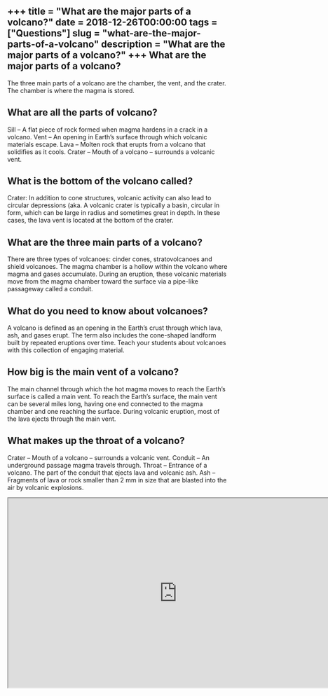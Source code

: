 +++
title = "What are the major parts of a volcano?"
date = 2018-12-26T00:00:00
tags = ["Questions"]
slug = "what-are-the-major-parts-of-a-volcano"
description = "What are the major parts of a volcano?"
+++
What are the major parts of a volcano?
--------------------------------------

The three main parts of a volcano are the chamber, the vent, and the crater. The chamber is where the magma is stored.

What are all the parts of volcano?
----------------------------------

Sill – A flat piece of rock formed when magma hardens in a crack in a volcano. Vent – An opening in Earth’s surface through which volcanic materials escape. Lava – Molten rock that erupts from a volcano that solidifies as it cools. Crater – Mouth of a volcano – surrounds a volcanic vent.

What is the bottom of the volcano called?
-----------------------------------------

Crater: In addition to cone structures, volcanic activity can also lead to circular depressions (aka. A volcanic crater is typically a basin, circular in form, which can be large in radius and sometimes great in depth. In these cases, the lava vent is located at the bottom of the crater.

What are the three main parts of a volcano?
-------------------------------------------

There are three types of volcanoes: cinder cones, stratovolcanoes and shield volcanoes. The magma chamber is a hollow within the volcano where magma and gases accumulate. During an eruption, these volcanic materials move from the magma chamber toward the surface via a pipe-like passageway called a conduit.

What do you need to know about volcanoes?
-----------------------------------------

A volcano is defined as an opening in the Earth’s crust through which lava, ash, and gases erupt. The term also includes the cone-shaped landform built by repeated eruptions over time. Teach your students about volcanoes with this collection of engaging material.

How big is the main vent of a volcano?
--------------------------------------

The main channel through which the hot magma moves to reach the Earth’s surface is called a main vent. To reach the Earth’s surface, the main vent can be several miles long, having one end connected to the magma chamber and one reaching the surface. During volcanic eruption, most of the lava ejects through the main vent.

What makes up the throat of a volcano?
--------------------------------------

Crater – Mouth of a volcano – surrounds a volcanic vent. Conduit – An underground passage magma travels through. Throat – Entrance of a volcano. The part of the conduit that ejects lava and volcanic ash. Ash – Fragments of lava or rock smaller than 2 mm in size that are blasted into the air by volcanic explosions.

<iframe allow="accelerometer; autoplay; clipboard-write; encrypted-media; gyroscope; picture-in-picture" allowfullscreen="" class="__youtube_prefs__  epyt-is-override  no-lazyload" data-no-lazy="1" data-origheight="433" data-origwidth="770" data-skipgform_ajax_framebjll="" height="433" id="_ytid_23374" loading="lazy" src="https://www.youtube.com/embed/lAmqsMQG3RM?enablejsapi=1&autoplay=0&cc_load_policy=0&cc_lang_pref=&iv_load_policy=1&loop=0&modestbranding=0&rel=1&fs=1&playsinline=0&autohide=2&theme=dark&color=red&controls=1&" title="YouTube player" width="770"></iframe>